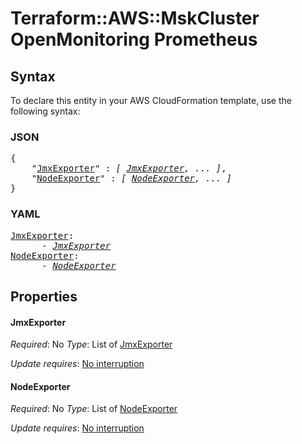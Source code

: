 # Terraform::AWS::MskCluster OpenMonitoring Prometheus

## Syntax

To declare this entity in your AWS CloudFormation template, use the following syntax:

### JSON

<pre>
{
    "<a href="#jmxexporter" title="JmxExporter">JmxExporter</a>" : <i>[ <a href="openmonitoring-prometheus-jmxexporter.md">JmxExporter</a>, ... ]</i>,
    "<a href="#nodeexporter" title="NodeExporter">NodeExporter</a>" : <i>[ <a href="openmonitoring-prometheus-nodeexporter.md">NodeExporter</a>, ... ]</i>
}
</pre>

### YAML

<pre>
<a href="#jmxexporter" title="JmxExporter">JmxExporter</a>: <i>
      - <a href="openmonitoring-prometheus-jmxexporter.md">JmxExporter</a></i>
<a href="#nodeexporter" title="NodeExporter">NodeExporter</a>: <i>
      - <a href="openmonitoring-prometheus-nodeexporter.md">NodeExporter</a></i>
</pre>

## Properties

#### JmxExporter

_Required_: No
_Type_: List of <a href="openmonitoring-prometheus-jmxexporter.md">JmxExporter</a>

_Update requires_: [No interruption](https://docs.aws.amazon.com/AWSCloudFormation/latest/UserGuide/using-cfn-updating-stacks-update-behaviors.html#update-no-interrupt)

#### NodeExporter

_Required_: No
_Type_: List of <a href="openmonitoring-prometheus-nodeexporter.md">NodeExporter</a>

_Update requires_: [No interruption](https://docs.aws.amazon.com/AWSCloudFormation/latest/UserGuide/using-cfn-updating-stacks-update-behaviors.html#update-no-interrupt)

